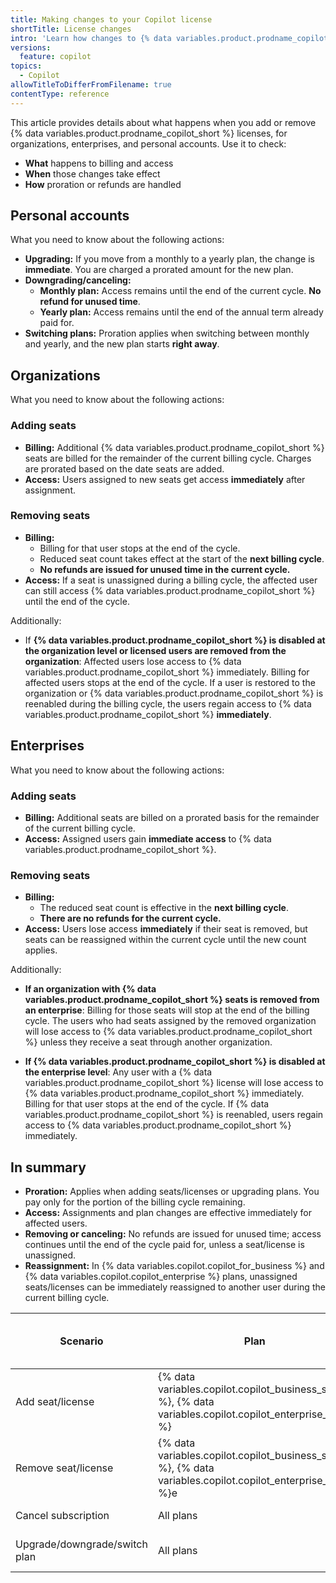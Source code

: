 ```yaml
---
title: Making changes to your Copilot license
shortTitle: License changes
intro: 'Learn how changes to {% data variables.product.prodname_copilot %} licenses affect billing and user access for organizations, enterprises, and personal accounts.'
versions:
  feature: copilot
topics:
  - Copilot
allowTitleToDifferFromFilename: true
contentType: reference
---
```


This article provides details about what happens when you add or remove {% data variables.product.prodname_copilot_short %} licenses, for organizations, enterprises, and personal accounts. Use it to check:
* **What** happens to billing and access
* **When** those changes take effect
* **How** proration or refunds are handled

## Personal accounts

What you need to know about the following actions:

* **Upgrading:** If you move from a monthly to a yearly plan, the change is **immediate**. You are charged a prorated amount for the new plan.
* **Downgrading/canceling:**
  * **Monthly plan:** Access remains until the end of the current cycle. **No refund for unused time**.
  * **Yearly plan:** Access remains until the end of the annual term already paid for.
* **Switching plans:** Proration applies when switching between monthly and yearly, and the new plan starts **right away**.

## Organizations

What you need to know about the following actions:

### Adding seats

* **Billing:** Additional {% data variables.product.prodname_copilot_short %} seats are billed for the remainder of the current billing cycle. Charges are prorated based on the date seats are added.
* **Access:** Users assigned to new seats get access **immediately** after assignment.

### Removing seats

* **Billing:**
  * Billing for that user stops at the end of the cycle.
  * Reduced seat count takes effect at the start of the **next billing cycle**.
  * **No refunds are issued for unused time in the current cycle.**
* **Access:** If a seat is unassigned during a billing cycle, the affected user can still access {% data variables.product.prodname_copilot_short %} until the end of the cycle.

Additionally:

* If **{% data variables.product.prodname_copilot_short %} is disabled at the organization level or licensed users are removed from the organization**: Affected users lose access to {% data variables.product.prodname_copilot_short %} immediately. Billing for affected users stops at the end of the cycle. If a user is restored to the organization or {% data variables.product.prodname_copilot_short %} is reenabled during the billing cycle, the users regain access to {% data variables.product.prodname_copilot_short %} **immediately**.

## Enterprises

What you need to know about the following actions:

### Adding seats

* **Billing:** Additional seats are billed on a prorated basis for the remainder of the current billing cycle.
* **Access:** Assigned users gain **immediate access** to {% data variables.product.prodname_copilot_short %}.

### Removing seats

* **Billing:**
  * The reduced seat count is effective in the **next billing cycle**.
  * **There are no refunds for the current cycle.**
* **Access:** Users lose access **immediately** if their seat is removed, but seats can be reassigned within the current cycle until the new count applies.

Additionally:

* **If an organization with {% data variables.product.prodname_copilot_short %} seats is removed from an enterprise**: Billing for those seats will stop at the end of the billing cycle. The users who had seats assigned by the removed organization will lose access to {% data variables.product.prodname_copilot_short %} unless they receive a seat through another organization.

* **If {% data variables.product.prodname_copilot_short %} is disabled at the enterprise level**: Any user with a {% data variables.product.prodname_copilot_short %} license will lose access to {% data variables.product.prodname_copilot_short %} immediately. Billing for that user stops at the end of the cycle. If {% data variables.product.prodname_copilot_short %} is reenabled, users regain access to {% data variables.product.prodname_copilot_short %} immediately.

## In summary

* **Proration:** Applies when adding seats/licenses or upgrading plans. You pay only for the portion of the billing cycle remaining.
* **Access:** Assignments and plan changes are effective immediately for affected users.
* **Removing or canceling:** No refunds are issued for unused time; access continues until the end of the cycle paid for, unless a seat/license is unassigned.
* **Reassignment:** In {% data variables.copilot.copilot_for_business %} and {% data variables.copilot.copilot_enterprise %} plans, unassigned seats/licenses can be immediately reassigned to another user during the current billing cycle.

| Scenario                        | Plan                | When is billing affected? | Is proration applied? | When does access change? | Refund for unused time? |
|----------------------------------|---------------------|--------------------------|----------------------|--------------------------|-------------------------|
| Add seat/license                 | {% data variables.copilot.copilot_business_short %}, {% data variables.copilot.copilot_enterprise_short %}| Next bill             | Yes                  | Immediately              | N/A                     |
| Remove seat/license              | {% data variables.copilot.copilot_business_short %}, {% data variables.copilot.copilot_enterprise_short %}e| Next bill             | N/A                  | Immediately              | No                      |
| Cancel subscription              | All plans           | End of cycle            | N/A                  | End of cycle            | No                      |
| Upgrade/downgrade/switch plan    | All plans           | Immediate                | Yes                  | Immediately              | N/A (proration instead) |
